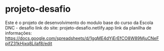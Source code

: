 # projeto-desafio
Este é o projeto de desenvolvimento do modulo base do curso da Escola DNC - desafio
link do site: projeto-desafio.netlify.app
link da planilha de informações: https://docs.google.com/spreadsheets/d/1gqME4dYjErEfCO8W89MjuCNeFpjfZ31kHjxq8Lilaf8/edit
